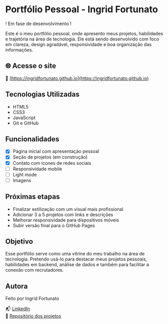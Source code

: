 # Portfólio Pessoal - Ingrid Fortunato

! Em fase de desenvolvimento ! 

Este é o meu portfólio pessoal, onde apresento meus projetos, habilidades e trajetória na área de tecnologia. Ele está sendo desenvolvido com foco em clareza, design agradável, responsividade e boa organização das informações.

## 🌐 Acesse o site

🔗 [https://ingridfortunato.github.io](https://ingridfortunato.github.io)

## Tecnologias Utilizadas

- HTML5
- CSS3
- JavaScript
- Git e GitHub

## Funcionalidades

- [x] Página inicial com apresentação pessoal
- [x] Seção de projetos (em construção)
- [x] Contato com ícones de redes sociais
- [ ] Responsividade mobile
- [ ] Light mode
- [ ] Imagens 

## Próximas etapas

- Finalizar estilização com um visual mais profissional
- Adicionar 3 a 5 projetos com links e descrições
- Melhorar responsividade para dispositivos móveis
- Subir versão final para o GitHub Pages

## Objetivo

Esse portfólio serve como uma vitrine do meu trabalho na área de tecnologia. Pretendo usá-lo para destacar meus projetos pessoais, habilidades em backend, análise de dados e também para facilitar a conexão com recrutadores.

## Autora

Feito por Ingrid Fortunato

📬 [LinkedIn](https://www.linkedin.com/in/ingrid-fortunato-b7b134334/)  
📁 [Repositório dos projetos](https://github.com/ingridfortunato)  
